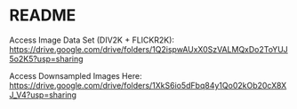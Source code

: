# README

Access Image Data Set (DIV2K + FLICKR2K):
https://drive.google.com/drive/folders/1Q2ispwAUxX0SzVALMQxDo2ToYUJ5o2K5?usp=sharing

Access Downsampled Images Here:
https://drive.google.com/drive/folders/1XkS6io5dFbq84y1Qo02kOb20cX8XJ_V4?usp=sharing
